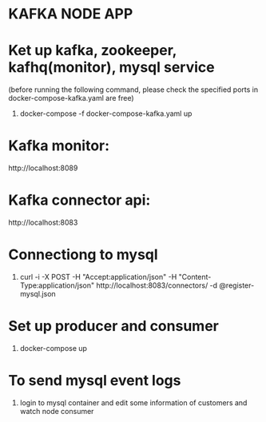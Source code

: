 # KAFKA NODE APP

# Ket up kafka, zookeeper, kafhq(monitor), mysql service
(before running the following command, please check the specified ports in docker-compose-kafka.yaml are free)
1. docker-compose -f docker-compose-kafka.yaml up

# Kafka monitor: 
http://localhost:8089

# Kafka connector api: 
http://localhost:8083

# Connectiong to mysql
1. curl -i -X POST -H "Accept:application/json" -H  "Content-Type:application/json" http://localhost:8083/connectors/ -d @register-mysql.json

# Set up producer and consumer
1. docker-compose up

# To send mysql event logs
1. login to mysql container and edit some information of customers and watch node consumer
